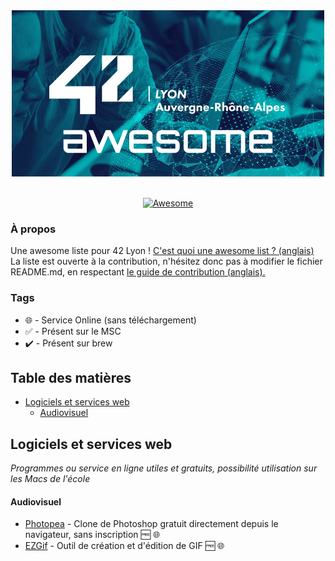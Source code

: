 <div align="center">
	<img width="500" height="266" src="media/tiny42Lawsm.png" alt="Awesome">
</div>
<br>
<p align="center">
	<a href="https://awesome.re">
		<img src="https://awesome.re/badge-flat2.svg" alt="Awesome">
	</a>
</p>

### À propos
Une awesome liste pour 42 Lyon ! <a href="https://github.com/sindresorhus/awesome/blob/master/awesome.md">C'est quoi une awesome list ? (anglais)</a><br>
La liste est ouverte à la contribution, n'hésitez donc pas à modifier le fichier README.md, en respectant <a href="https://github.com/sindresorhus/awesome/blob/master/contributing.md">le guide de contribution (anglais).</a>

### Tags
- :globe_with_meridians: - Service Online (sans téléchargement)
- :white_check_mark: - Présent sur le MSC
- :heavy_check_mark: - Présent sur brew

## Table des matières
- [Logiciels et services web](#logiciels-et-services-web)
	- [Audiovisuel](#audiovisuel)

Logiciels et services web
-------------------------
*Programmes ou service en ligne utiles et gratuits, possibilité utilisation sur les Macs de l'école*

#### Audiovisuel
* [Photopea](https://www.photopea.com/) - Clone de Photoshop gratuit directement depuis le navigateur, sans inscription :free: :globe_with_meridians:
* [EZGif](https://ezgif.com/maker) - Outil de création et d'édition de GIF :free: :globe_with_meridians:
